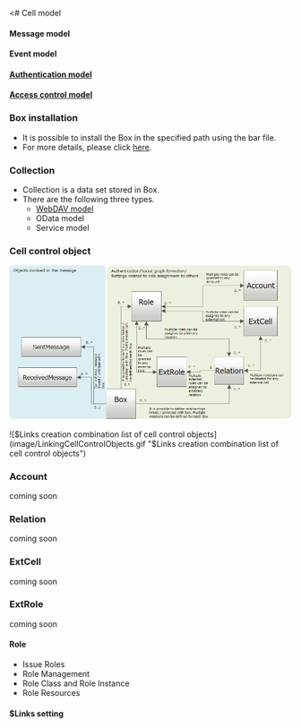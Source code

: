 <# Cell model  

#### Message model  

#### Event model  

#### [Authentication model](./003_Auth.md)  

#### [Access control model](../apiref/006_Access_Control.md)  



### Box installation  

* It is possible to install the Box in the specified path using the bar file.
* For more details, please click [here](../apiref/007_Box_install.md).

### Collection  

* Collection is a data set stored in Box.
* There are the following three types.  
    * <a href="./007_WebDAV_model.html">WebDAV model</a>
    * OData model
    * Service model

### Cell control object
![Cell control object E-R diagram](image/cell_ctrl_obj.png "Cell control object E-R diagram")

![$Links creation combination list of cell control objects](image/LinkingCellControlObjects.gif "$Links creation combination list of cell control objects")

### Account
coming soon

### Relation
coming soon

### ExtCell
coming soon

### ExtRole
coming soon

#### Role 

* Issue Roles
* Role Management
* Role Class and Role Instance
* Role Resources

#### $Links setting  
